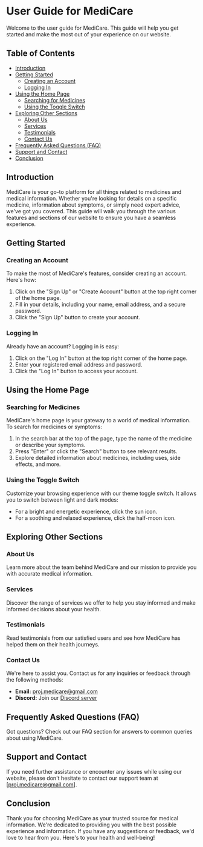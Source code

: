 # User Guide for MediCare

Welcome to the user guide for MediCare. This guide will help you get started and make the most out of your experience on our website.

## Table of Contents
- [Introduction](#introduction)
- [Getting Started](#getting-started)
  - [Creating an Account](#creating-an-account)
  - [Logging In](#logging-in)
- [Using the Home Page](#using-the-home-page)
  - [Searching for Medicines](#searching-for-medicines)
  - [Using the Toggle Switch](#using-the-toggle-switch)
- [Exploring Other Sections](#exploring-other-sections)
  - [About Us](#about-us)
  - [Services](#services)
  - [Testimonials](#testimonials)
  - [Contact Us](#contact-us)
- [Frequently Asked Questions (FAQ)](#frequently-asked-questions-faq)
- [Support and Contact](#support-and-contact)
- [Conclusion](#conclusion)

## Introduction
MediCare is your go-to platform for all things related to medicines and medical information. Whether you're looking for details on a specific medicine, information about symptoms, or simply need expert advice, we've got you covered. This guide will walk you through the various features and sections of our website to ensure you have a seamless experience.

## Getting Started

### Creating an Account
To make the most of MediCare's features, consider creating an account. Here's how:

1. Click on the "Sign Up" or "Create Account" button at the top right corner of the home page.
2. Fill in your details, including your name, email address, and a secure password.
3. Click the "Sign Up" button to create your account.

### Logging In
Already have an account? Logging in is easy:

1. Click on the "Log In" button at the top right corner of the home page.
2. Enter your registered email address and password.
3. Click the "Log In" button to access your account.

## Using the Home Page

### Searching for Medicines
MediCare's home page is your gateway to a world of medical information. To search for medicines or symptoms:

1. In the search bar at the top of the page, type the name of the medicine or describe your symptoms.
2. Press "Enter" or click the "Search" button to see relevant results.
3. Explore detailed information about medicines, including uses, side effects, and more.

### Using the Toggle Switch
Customize your browsing experience with our theme toggle switch. It allows you to switch between light and dark modes:

- For a bright and energetic experience, click the sun icon.
- For a soothing and relaxed experience, click the half-moon icon.

## Exploring Other Sections

### About Us
Learn more about the team behind MediCare and our mission to provide you with accurate medical information.

### Services
Discover the range of services we offer to help you stay informed and make informed decisions about your health.

### Testimonials
Read testimonials from our satisfied users and see how MediCare has helped them on their health journeys.

### Contact Us
We're here to assist you. Contact us for any inquiries or feedback through the following methods:

- **Email:** proj.medicare@gmail.com
- **Discord:** Join our [Discord server](https://discord.gg/7TF9zaU97V)

## Frequently Asked Questions (FAQ)
Got questions? Check out our FAQ section for answers to common queries about using MediCare.

## Support and Contact
If you need further assistance or encounter any issues while using our website, please don't hesitate to contact our support team at [proj.medicare@gmail.com].

## Conclusion
Thank you for choosing MediCare as your trusted source for medical information. We're dedicated to providing you with the best possible experience and information. If you have any suggestions or feedback, we'd love to hear from you. Here's to your health and well-being!
